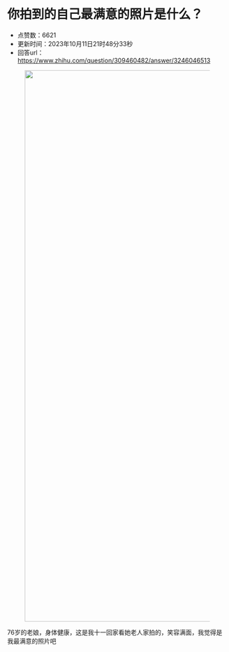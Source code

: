 # 你拍到的自己最满意的照片是什么？
- 点赞数：6621
- 更新时间：2023年10月11日21时48分33秒
- 回答url：https://www.zhihu.com/question/309460482/answer/3246046513
<body>
 <p></p>
 <figure data-size="normal">
  <img src="https://picx.zhimg.com/50/v2-31dae6148a4e384889e136215a28561f_720w.jpg?source=1940ef5c" data-rawwidth="1261" data-rawheight="1507" data-size="normal" data-original-token="v2-5951f6e46e788dbb959e005a8502dc68" data-default-watermark-src="https://picx.zhimg.com/50/v2-48f7ccb9ea0b48fade9b84e66b1b3973_720w.jpg?source=1940ef5c" class="origin_image zh-lightbox-thumb" width="1261" data-original="https://picx.zhimg.com/v2-31dae6148a4e384889e136215a28561f_r.jpg?source=1940ef5c">
 </figure>
 <p data-pid="5N68Zlnx">76岁的老娘，身体健康，这是我十一回家看她老人家拍的，笑容满面，我觉得是我最满意的照片吧</p>
</body>